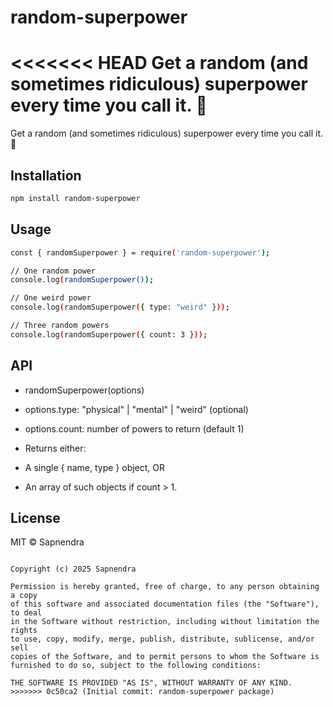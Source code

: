 # random-superpower
<<<<<<< HEAD
Get a random (and sometimes ridiculous) superpower every time you call it. 🎲
=======

Get a random (and sometimes ridiculous) superpower every time you call it. 🎲

## Installation

```bash
npm install random-superpower

```

## Usage
```bash
const { randomSuperpower } = require('random-superpower');

// One random power
console.log(randomSuperpower());

// One weird power
console.log(randomSuperpower({ type: "weird" }));

// Three random powers
console.log(randomSuperpower({ count: 3 }));
```

## API

- randomSuperpower(options)

- options.type: "physical" | "mental" | "weird" (optional)

- options.count: number of powers to return (default 1)

- Returns either:

- A single { name, type } object, OR

- An array of such objects if count > 1.


## License

MIT © Sapnendra

```text

Copyright (c) 2025 Sapnendra

Permission is hereby granted, free of charge, to any person obtaining a copy
of this software and associated documentation files (the "Software"), to deal
in the Software without restriction, including without limitation the rights
to use, copy, modify, merge, publish, distribute, sublicense, and/or sell
copies of the Software, and to permit persons to whom the Software is
furnished to do so, subject to the following conditions:

THE SOFTWARE IS PROVIDED "AS IS", WITHOUT WARRANTY OF ANY KIND.
>>>>>>> 0c50ca2 (Initial commit: random-superpower package)
